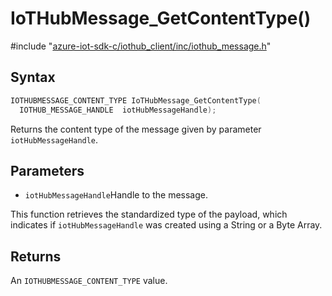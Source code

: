 # IoTHubMessage_GetContentType()

\#include "[azure-iot-sdk-c/iothub_client/inc/iothub_message.h](../iot-c-ref-iothub-message-h.md)"  

## Syntax

```C
IOTHUBMESSAGE_CONTENT_TYPE IoTHubMessage_GetContentType(
  IOTHUB_MESSAGE_HANDLE  iotHubMessageHandle);
```

Returns the content type of the message given by parameter `iotHubMessageHandle`.

## Parameters
* `iotHubMessageHandle`Handle to the message.

This function retrieves the standardized type of the payload, which indicates if `iotHubMessageHandle` was created using a String or a Byte Array.

## Returns
An `IOTHUBMESSAGE_CONTENT_TYPE` value.

